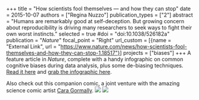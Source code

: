 +++
title = "How scientists fool themselves — and how they can stop"
date = 2015-10-07
authors = ["Regina Nuzzo"]
publication_types = ["2"]
abstract = "Humans are remarkably good at self-deception. But growing concern about reproducibility is driving many researchers to seek ways to fight their own worst instincts."
selected = true
#doi = "doi:10.1038/526182a"
publication = "*Nature*"
  focal_point = "Right"
url_custom = [{name = "External Link", url = "https://www.nature.com/news/how-scientists-fool-themselves-and-how-they-can-stop-1.18517"}]
projects = ["biases"]
+++
A feature article in *Nature*, complete with a handy infographic on common cognitive biases during data analysis, plus some de-biasing techniques. [Read it here](https://www.nature.com/news/how-scientists-fool-themselves-and-how-they-can-stop-1.18517) and [grab the infographic here](http://www.nature.com/polopoly_fs/7.30171.1444233846!/image/Reproducibility_graphic2.jpeg_gen/derivatives/landscape_630/Reproducibility_graphic2.jpeg).

Also check out this companion comic, a joint venture with the amazing science comic artist [Cara Gormally](http://www.caragormally.com). [![](https://static1.squarespace.com/static/5a5fe241cd39c3a4b0966892/5a5ff0f008522948920be0fa/5a600791e4966b28717d5172/1516242839006/eureka.jpeg)](https://www.caragormally.com/#/schwane/)
[![](https://static1.squarespace.com/static/5a5fe241cd39c3a4b0966892/5a5ff0f008522948920be0fa/5a600797652deae65fa79477/1516242847253/our+primitive+brains.jpeg?format=1000w)](https://www.caragormally.com/#/schwane/)

